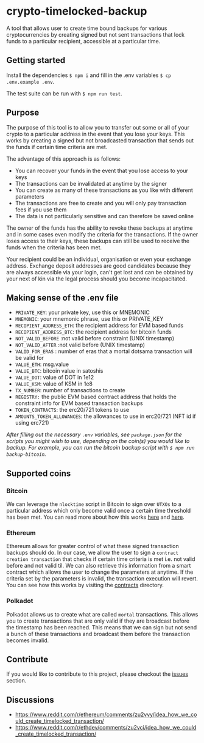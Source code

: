 # crypto-timelocked-backup
A tool that allows user to create time bound backups for various cryptocurrencies by creating signed but not sent transactions that lock funds to a particular recipient, accessible at a particular time.

## Getting started
Install the dependencies `$ npm i` and fill in the .env variables `$ cp .env.example .env`. 

The test suite can be run with `$ npm run test`.

## Purpose
The purpose of this tool is to allow you to transfer out some or all of your crypto to a particular address in the event that you lose your keys. This works by creating a signed but not broadcasted transaction that sends out the funds if certain time criteria are met. 

The advantage of this approach is as follows:
- You can recover your funds in the event that you lose access to your keys
- The transactions can be invalidated at anytime by the signer
- You can create as many of these transactions as you like with different parameters 
- The transactions are free to create and you will only pay transaction fees if you use them
- The data is not particularly sensitive and can therefore be saved online

The owner of the funds has the ability to revoke these backups at anytime and in some cases even modify the criteria for the transactions. If the owner loses access to their keys, these backups can still be used to receive the funds when the criteria has been met.

Your recipient could be an individual, organisation or even your exchange address. Exchange deposit addresses are good candidates because they are always accessible via your login, can't get lost and can be obtained by your next of kin via the legal process should you become incapacitated.

## Making sense of the .env file
* `PRIVATE_KEY`: your private key, use this or MNEMONIC
* `MNEMONIC`: your mnemonic phrase, use this or PRIVATE_KEY
* `RECIPIENT_ADDRESS_ETH`: the recipient address for EVM based funds
* `RECIPIENT_ADDRESS_BTC`: the recipient address for bitcoin funds
* `NOT_VALID_BEFORE` :not valid before constraint (UNIX timestamp)
* `NOT_VALID_AFTER` :not valid before (UNIX timestamp)
* `VALID_FOR_ERAS` : number of eras that a mortal dotsama transaction will be valid for
* `VALUE_ETH`: msg.value
* `VALUE_BTC`: bitcoin value in satoshis
* `VALUE_DOT`: value of DOT in 1e12
* `VALUE_KSM`: value of KSM in 1e8
* `TX_NUMBER`: number of transactions to create
* `REGISTRY:` the public EVM based contract address that holds the constraint info for EVM based transaction backups 
* `TOKEN_CONTRACTS`: the erc20/721 tokens to use
* `AMOUNTS_TOKEN_ALLOWANCES`: the allowances to use in erc20/721 (NFT id if using erc721)

*After filling out the necessary `.env` variables, see `package.json` for the scripts you might wish to use, depending on the coin(s) you would like to backup. For example, you can run the bitcoin backup script with `$ npm run backup-bitcoin`.*

## Supported coins

### Bitcoin
We can leverage the `nlocktime` script in Bitcoin to sign over `UTXOs` to a particular address which only become valid once a certain time threshold has been met. You can read more about how this works [here](https://james-sangalli.medium.com/utxo-based-backups-an-idea-for-bitcoin-cold-storage-21f620c35981) and [here](https://github.com/James-Sangalli/crypto-timelocked-backup/blob/master/scripts/bitcoin/README.md).

### Ethereum 
Ethereum allows for greater control of what these signed transaction backups should do. In our case, we allow the user to sign a `contract creation transaction` that checks if certain time criteria is met i.e. not valid before and not valid til. We can also retrieve this information from a smart contract which allows the user to change the parameters at anytime. If the criteria set by the parameters is invalid, the transaction execution will revert. You can see how this works by visiting the [contracts](https://github.com/James-Sangalli/crypto-timelocked-backup/tree/master/contracts) directory.

### Polkadot
Polkadot allows us to create what are called `mortal` transactions. This allows you to create transactions that are only valid if they are broadcast before the timestamp has been reached. This means that we can sign but not send a bunch of these transactions and broadcast them before the transaction becomes invalid.

## Contribute
If you would like to contribute to this project, please checkout the [issues](https://github.com/James-Sangalli/crypto-timelocked-backup/issues) section. 

## Discussions
* https://www.reddit.com/r/ethereum/comments/zu2vvy/idea_how_we_could_create_timelocked_transaction/
* https://www.reddit.com/r/ethdev/comments/zu2vci/idea_how_we_could_create_timelocked_transaction/